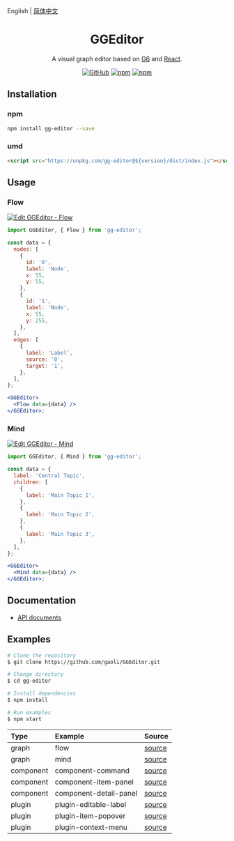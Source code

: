 English | [简体中文](README.md)

<h1 align="center">GGEditor</h1>

<div align="center">

A visual graph editor based on [G6](https://github.com/antvis/g6) and [React](https://github.com/facebook/react).

[![GitHub](https://img.shields.io/github/license/alibaba/GGEditor)](/LICENSE)
[![npm](https://img.shields.io/npm/v/gg-editor)](https://www.npmjs.com/package/gg-editor)
[![npm](https://img.shields.io/npm/dm/gg-editor)](https://www.npmjs.com/package/gg-editor)

</div>

## Installation

### npm

```sh
npm install gg-editor --save
```

### umd

```html
<script src="https://unpkg.com/gg-editor@${version}/dist/index.js"></script>
```

## Usage

### Flow

[![Edit GGEditor - Flow](https://codesandbox.io/static/img/play-codesandbox.svg)](https://codesandbox.io/s/ggeditor-flow-hq64m?fontsize=14&hidenavigation=1&theme=dark)

```jsx
import GGEditor, { Flow } from 'gg-editor';

const data = {
  nodes: [
    {
      id: '0',
      label: 'Node',
      x: 55,
      y: 55,
    },
    {
      id: '1',
      label: 'Node',
      x: 55,
      y: 255,
    },
  ],
  edges: [
    {
      label: 'Label',
      source: '0',
      target: '1',
    },
  ],
};

<GGEditor>
  <Flow data={data} />
</GGEditor>;
```

### Mind

[![Edit GGEditor - Mind](https://codesandbox.io/static/img/play-codesandbox.svg)](https://codesandbox.io/s/ggeditor-mind-2262q?fontsize=14&hidenavigation=1&theme=dark)

```jsx
import GGEditor, { Mind } from 'gg-editor';

const data = {
  label: 'Central Topic',
  children: [
    {
      label: 'Main Topic 1',
    },
    {
      label: 'Main Topic 2',
    },
    {
      label: 'Main Topic 3',
    },
  ],
};

<GGEditor>
  <Mind data={data} />
</GGEditor>;
```

## Documentation

- [API documents](https://www.yuque.com/ggeditor/api-en)

## Examples

```sh
# Clone the repository
$ git clone https://github.com/gaoli/GGEditor.git

# Change directory
$ cd gg-editor

# Install dependencies
$ npm install

# Run examples
$ npm start
```

| Type      | Example                | Source                                    |
| :-------- | :--------------------- | :---------------------------------------- |
| graph     | flow                   | [source](examples/flow)                   |
| graph     | mind                   | [source](examples/mind)                   |
| component | component-command      | [source](examples/component-command)      |
| component | component-item-panel   | [source](examples/component-item-panel)   |
| component | component-detail-panel | [source](examples/component-detail-panel) |
| plugin    | plugin-editable-label  | [source](examples/plugin-editable-label)  |
| plugin    | plugin-item-popover    | [source](examples/plugin-item-popover)    |
| plugin    | plugin-context-menu    | [source](examples/plugin-context-menu)    |
